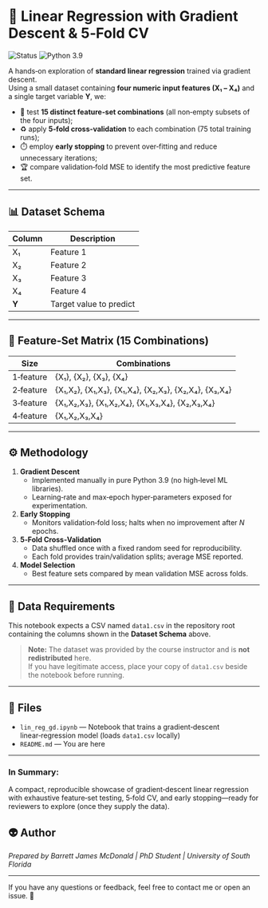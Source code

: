 # 🎯 Linear Regression with Gradient Descent & 5‑Fold CV

![Status](https://img.shields.io/badge/project-complete-brightgreen)
![Python 3.9](https://img.shields.io/badge/python-3.9-blue)

A hands‑on exploration of **standard linear regression** trained via gradient descent.  
Using a small dataset containing **four numeric input features (X₁ – X₄)** and a single target variable **Y**, we:

* 🔀 test **15 distinct feature‑set combinations** (all non‑empty subsets of the four inputs);  
* ♻️ apply **5‑fold cross‑validation** to each combination (75 total training runs);  
* ⏱️ employ **early stopping** to prevent over‑fitting and reduce unnecessary iterations;  
* 🏆 compare validation‑fold MSE to identify the most predictive feature set.

---

## 📊 Dataset Schema

| Column | Description |
|--------|-------------|
| X₁     | Feature 1 |
| X₂     | Feature 2 |
| X₃     | Feature 3 |
| X₄     | Feature 4 |
| **Y**  | Target value to predict |

---

## 🧮 Feature‑Set Matrix (15 Combinations)

| Size | Combinations |
|------|--------------|
| 1‑feature | {X₁}, {X₂}, {X₃}, {X₄} |
| 2‑feature | {X₁,X₂}, {X₁,X₃}, {X₁,X₄}, {X₂,X₃}, {X₂,X₄}, {X₃,X₄} |
| 3‑feature | {X₁,X₂,X₃}, {X₁,X₂,X₄}, {X₁,X₃,X₄}, {X₂,X₃,X₄} |
| 4‑feature | {X₁,X₂,X₃,X₄} |

---

## ⚙️ Methodology

1. **Gradient Descent**  
   * Implemented manually in pure Python 3.9 (no high‑level ML libraries).  
   * Learning‑rate and max‑epoch hyper‑parameters exposed for experimentation.  
2. **Early Stopping**  
   * Monitors validation‑fold loss; halts when no improvement after *N* epochs.  
3. **5‑Fold Cross‑Validation**  
   * Data shuffled once with a fixed random seed for reproducibility.  
   * Each fold provides train/validation splits; average MSE reported.  
4. **Model Selection**  
   * Best feature sets compared by mean validation MSE across folds.  

---

## 🔑 Data Requirements

This notebook expects a CSV named `data1.csv` in the repository root containing the columns shown in the **Dataset Schema** above.

> **Note:** The dataset was provided by the course instructor and is **not redistributed** here.  
> If you have legitimate access, place your copy of `data1.csv` beside the notebook before running.

---

## 📁 Files

- `lin_reg_gd.ipynb` — Notebook that trains a gradient‑descent linear‑regression model (loads `data1.csv` locally)  
- `README.md` — You are here

---

### In Summary:
A compact, reproducible showcase of gradient‑descent linear regression with exhaustive feature‑set testing, 5‑fold CV, and early stopping—ready for reviewers to explore (once they supply the data).

## 👽 Author

*Prepared by Barrett James McDonald | PhD Student | University of South Florida*

---

If you have any questions or feedback, feel free to contact me or open an issue. 💬
